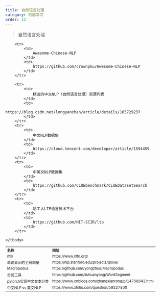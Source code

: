 ```yaml
---
title: 自然语言处理
category: 机器学习
order: 12
---
```


> 自然语言处理
<table width="1033" style="font-size: 0.8em;">
	<tbody>
		<tr>
			<td>
				<strong>
					名称
				</strong>
			</td>
			<td>
				<strong>
					网址
				</strong>
			</td>
		</tr>
		<tr>
			<td>
				ntlk
			</td>
			<td>
				https://www.nltk.org/
			</td>
		</tr>
		<tr>
			<td>
				单词表示的全局向量
			</td>
			<td>
				https://nlp.stanford.edu/projects/glove/
			</td>
		</tr>
		<tr>
			<td>
				Macropodus
			</td>
			<td>
				https://github.com/yongzhuo/Macropodus
			</td>
		</tr>
		<tr>
			<td>
				分词工具
			</td>
			<td>
				https://github.com/liuhuanyong/WordSegment
			</td>
		</tr>
		<tr>
			<td>
				pytorch实现中文文本分类
			</td>
			<td>
				https://www.cnblogs.com/zhangxianrong/p/14708643.html
			</td>
		</tr>
		<tr>
			<td>
				中文NLP vs 英文NLP
			</td>
			<td>
				https://www.zhihu.com/question/59227800
			</td>
		</tr>
		
		<tr>
			<td>
				Awesome-Chinese-NLP
			</td>
			<td>
				https://github.com/crownpku/Awesome-Chinese-NLP
			</td>
		</tr>
		
		<tr>
			<td>
				精选的中文NLP（自然语言处理）资源列表
			</td>
			<td>
				https://blog.csdn.net/longyanchen/article/details/105729237
			</td>
		</tr>
		<tr>
			<td>
				中文NLP数据集
			</td>
			<td>
				https://cloud.tencent.com/developer/article/1594459
			</td>
		</tr>
		<tr>
			<td>
				中英文NLP数据集
			</td>
			<td>
				https://github.com/CLUEbenchmark/CLUEDatasetSearch
			</td>
		</tr>
		<tr>
			<td>
				哈工大LTP语言技术平台
			</td>
			<td>
				https://github.com/HIT-SCIR/ltp
			</td>
		</tr>
		
	</tbody>
</table>


